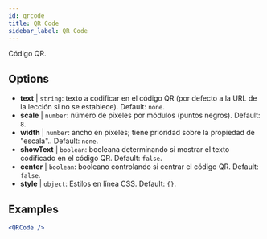 ```yaml
---
id: qrcode
title: QR Code
sidebar_label: QR Code
---
```


Código QR.

## Options

* __text__ | `string`: texto a codificar en el código QR (por defecto a la URL de la lección si no se establece). Default: `none`.
* __scale__ | `number`: número de píxeles por módulos (puntos negros). Default: `8`.
* __width__ | `number`: ancho en píxeles; tiene prioridad sobre la propiedad de "escala".. Default: `none`.
* __showText__ | `boolean`: booleana determinando si mostrar el texto codificado en el código QR. Default: `false`.
* __center__ | `boolean`: booleano controlando si centrar el código QR. Default: `false`.
* __style__ | `object`: Estilos en línea CSS. Default: `{}`.


## Examples

```jsx live
<QRCode />
```

